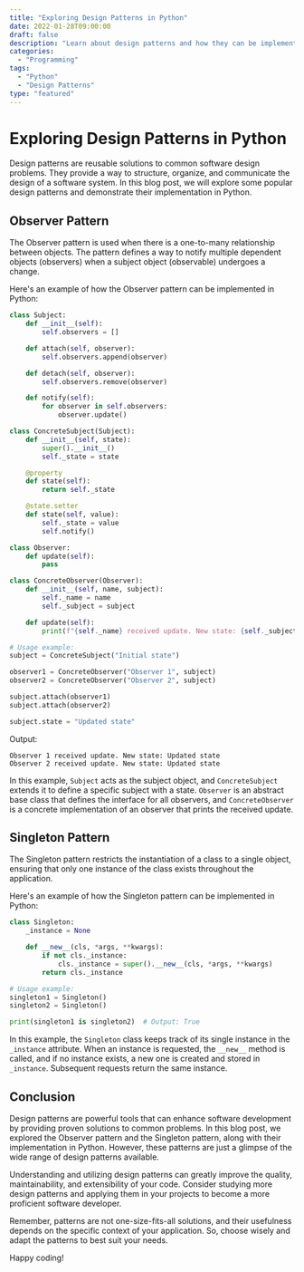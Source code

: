 ```yaml
--- 
title: "Exploring Design Patterns in Python" 
date: 2022-01-28T09:00:00 
draft: false 
description: "Learn about design patterns and how they can be implemented in Python for better software development." 
categories: 
  - "Programming" 
tags: 
  - "Python" 
  - "Design Patterns" 
type: "featured" 
--- 
```


# Exploring Design Patterns in Python

Design patterns are reusable solutions to common software design problems. They provide a way to structure, organize, and communicate the design of a software system. In this blog post, we will explore some popular design patterns and demonstrate their implementation in Python.

## Observer Pattern

The Observer pattern is used when there is a one-to-many relationship between objects. The pattern defines a way to notify multiple dependent objects (observers) when a subject object (observable) undergoes a change.

Here's an example of how the Observer pattern can be implemented in Python:

```python
class Subject:
    def __init__(self):
        self.observers = []

    def attach(self, observer):
        self.observers.append(observer)

    def detach(self, observer):
        self.observers.remove(observer)

    def notify(self):
        for observer in self.observers:
            observer.update()

class ConcreteSubject(Subject):
    def __init__(self, state):
        super().__init__()
        self._state = state

    @property
    def state(self):
        return self._state

    @state.setter
    def state(self, value):
        self._state = value
        self.notify()

class Observer:
    def update(self):
        pass

class ConcreteObserver(Observer):
    def __init__(self, name, subject):
        self._name = name
        self._subject = subject

    def update(self):
        print(f"{self._name} received update. New state: {self._subject.state}")

# Usage example:
subject = ConcreteSubject("Initial state")

observer1 = ConcreteObserver("Observer 1", subject)
observer2 = ConcreteObserver("Observer 2", subject)

subject.attach(observer1)
subject.attach(observer2)

subject.state = "Updated state"
```

Output:
```
Observer 1 received update. New state: Updated state
Observer 2 received update. New state: Updated state
```

In this example, `Subject` acts as the subject object, and `ConcreteSubject` extends it to define a specific subject with a state. `Observer` is an abstract base class that defines the interface for all observers, and `ConcreteObserver` is a concrete implementation of an observer that prints the received update.

## Singleton Pattern

The Singleton pattern restricts the instantiation of a class to a single object, ensuring that only one instance of the class exists throughout the application.

Here's an example of how the Singleton pattern can be implemented in Python:

```python
class Singleton:
    _instance = None

    def __new__(cls, *args, **kwargs):
        if not cls._instance:
            cls._instance = super().__new__(cls, *args, **kwargs)
        return cls._instance

# Usage example:
singleton1 = Singleton()
singleton2 = Singleton()

print(singleton1 is singleton2)  # Output: True
```

In this example, the `Singleton` class keeps track of its single instance in the `_instance` attribute. When an instance is requested, the `__new__` method is called, and if no instance exists, a new one is created and stored in `_instance`. Subsequent requests return the same instance.

## Conclusion

Design patterns are powerful tools that can enhance software development by providing proven solutions to common problems. In this blog post, we explored the Observer pattern and the Singleton pattern, along with their implementation in Python. However, these patterns are just a glimpse of the wide range of design patterns available.

Understanding and utilizing design patterns can greatly improve the quality, maintainability, and extensibility of your code. Consider studying more design patterns and applying them in your projects to become a more proficient software developer.

Remember, patterns are not one-size-fits-all solutions, and their usefulness depends on the specific context of your application. So, choose wisely and adapt the patterns to best suit your needs.

Happy coding!
